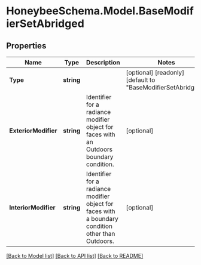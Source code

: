 
# HoneybeeSchema.Model.BaseModifierSetAbridged

## Properties

Name | Type | Description | Notes
------------ | ------------- | ------------- | -------------
**Type** | **string** |  | [optional] [readonly] [default to "BaseModifierSetAbridged"]
**ExteriorModifier** | **string** | Identifier for a radiance modifier object for faces with an  Outdoors boundary condition. | [optional] 
**InteriorModifier** | **string** | Identifier for a radiance modifier object for faces with a boundary condition other than Outdoors. | [optional] 

[[Back to Model list]](../README.md#documentation-for-models)
[[Back to API list]](../README.md#documentation-for-api-endpoints)
[[Back to README]](../README.md)

